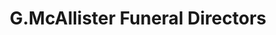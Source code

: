 ---
title: "G.McAllister Funeral Directors"
url: /coatbridge/g-mcallister-funeral-directors/
shop: funeral directors
---